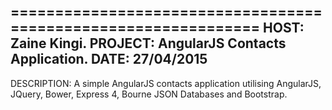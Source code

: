 ===============================================================
HOST: Zaine Kingi.
PROJECT: AngularJS Contacts Application.
DATE: 27/04/2015
---------------------------------------------------------------
DESCRIPTION:
	A simple AngularJS contacts application utilising AngularJS,
	JQuery, Bower, Express 4, Bourne JSON Databases and Bootstrap.
